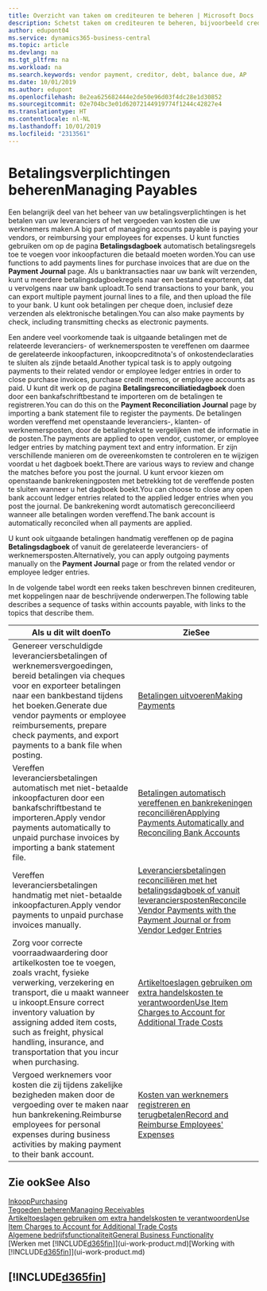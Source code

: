 ```yaml
---
title: Overzicht van taken om crediteuren te beheren | Microsoft Docs
description: Schetst taken om crediteuren te beheren, bijvoorbeeld crediteuren betalen of uitgaande betalingen vereffenen met posten om facturen of creditnota's te sluiten.
author: edupont04
ms.service: dynamics365-business-central
ms.topic: article
ms.devlang: na
ms.tgt_pltfrm: na
ms.workload: na
ms.search.keywords: vendor payment, creditor, debt, balance due, AP
ms.date: 10/01/2019
ms.author: edupont
ms.openlocfilehash: 8e2ea625682444e2de50e96d03f4dc28e1d30852
ms.sourcegitcommit: 02e704bc3e01d62072144919774f1244c42827e4
ms.translationtype: HT
ms.contentlocale: nl-NL
ms.lasthandoff: 10/01/2019
ms.locfileid: "2313561"
---
```

# <a name="managing-payables"></a><span data-ttu-id="63c54-103">Betalingsverplichtingen beheren</span><span class="sxs-lookup"><span data-stu-id="63c54-103">Managing Payables</span></span>

<span data-ttu-id="63c54-104">Een belangrijk deel van het beheer van uw betalingsverplichtingen is het betalen van uw leveranciers of het vergoeden van kosten die uw werknemers maken.</span><span class="sxs-lookup"><span data-stu-id="63c54-104">A big part of managing accounts payable is paying your vendors, or reimbursing your employees for expenses.</span></span> <span data-ttu-id="63c54-105">U kunt functies gebruiken om op de pagina **Betalingsdagboek** automatisch betalingsregels toe te voegen voor inkoopfacturen die betaald moeten worden.</span><span class="sxs-lookup"><span data-stu-id="63c54-105">You can use functions to add payments lines for purchase invoices that are due on the **Payment Journal** page.</span></span> <span data-ttu-id="63c54-106">Als u banktransacties naar uw bank wilt verzenden, kunt u meerdere betalingsdagboekregels naar een bestand exporteren, dat u vervolgens naar uw bank uploadt.</span><span class="sxs-lookup"><span data-stu-id="63c54-106">To send transactions to your bank, you can export multiple payment journal lines to a file, and then upload the file to your bank.</span></span> <span data-ttu-id="63c54-107">U kunt ook betalingen per cheque doen, inclusief deze verzenden als elektronische betalingen.</span><span class="sxs-lookup"><span data-stu-id="63c54-107">You can also make payments by check, including transmitting checks as electronic payments.</span></span>

<span data-ttu-id="63c54-108">Een andere veel voorkomende taak is uitgaande betalingen met de relateerde leveranciers- of werknemersposten te vereffenen om daarmee de gerelateerde inkoopfacturen, inkoopcreditnota's of onkostendeclaraties te sluiten als zijnde betaald.</span><span class="sxs-lookup"><span data-stu-id="63c54-108">Another typical task is to apply outgoing payments to their related vendor or employee ledger entries in order to close purchase invoices, purchase credit memos, or employee accounts as paid.</span></span> <span data-ttu-id="63c54-109">U kunt dit werk op de pagina **Betalingsreconciliatiedagboek** doen door een bankafschriftbestand te importeren om de betalingen te registreren.</span><span class="sxs-lookup"><span data-stu-id="63c54-109">You can do this on the **Payment Reconciliation Journal** page by importing a bank statement file to register the payments.</span></span> <span data-ttu-id="63c54-110">De betalingen worden vereffend met openstaande leveranciers-, klanten- of werknemersposten, door de betalingtekst te vergelijken met de informatie in de posten.</span><span class="sxs-lookup"><span data-stu-id="63c54-110">The payments are applied to open vendor, customer, or employee ledger entries by matching payment text and entry information.</span></span> <span data-ttu-id="63c54-111">Er zijn verschillende manieren om de overeenkomsten te controleren en te wijzigen voordat u het dagboek boekt.</span><span class="sxs-lookup"><span data-stu-id="63c54-111">There are various ways to review and change the matches before you post the journal.</span></span> <span data-ttu-id="63c54-112">U kunt ervoor kiezen om openstaande bankrekeningposten met betrekking tot de vereffende posten te sluiten wanneer u het dagboek boekt.</span><span class="sxs-lookup"><span data-stu-id="63c54-112">You can choose to close any open bank account ledger entries related to the applied ledger entries when you post the journal.</span></span> <span data-ttu-id="63c54-113">De bankrekening wordt automatisch gereconcilieerd wanneer alle betalingen worden vereffend.</span><span class="sxs-lookup"><span data-stu-id="63c54-113">The bank account is automatically reconciled when all payments are applied.</span></span>

<span data-ttu-id="63c54-114">U kunt ook uitgaande betalingen handmatig vereffenen op de pagina **Betalingsdagboek** of vanuit de gerelateerde leveranciers- of werknemersposten.</span><span class="sxs-lookup"><span data-stu-id="63c54-114">Alternatively, you can apply outgoing payments manually on the **Payment Journal** page or from the related vendor or employee ledger entries.</span></span>

<span data-ttu-id="63c54-115">In de volgende tabel wordt een reeks taken beschreven binnen crediteuren, met koppelingen naar de beschrijvende onderwerpen.</span><span class="sxs-lookup"><span data-stu-id="63c54-115">The following table describes a sequence of tasks within accounts payable, with links to the topics that describe them.</span></span>

| <span data-ttu-id="63c54-116">Als u dit wilt doen</span><span class="sxs-lookup"><span data-stu-id="63c54-116">To</span></span> | <span data-ttu-id="63c54-117">Zie</span><span class="sxs-lookup"><span data-stu-id="63c54-117">See</span></span> |
| --- | --- |
| <span data-ttu-id="63c54-118">Genereer verschuldigde leveranciersbetalingen of werknemersvergoedingen, bereid betalingen via cheques voor en exporteer betalingen naar een bankbestand tijdens het boeken.</span><span class="sxs-lookup"><span data-stu-id="63c54-118">Generate due vendor payments or employee reimbursements, prepare check payments, and export payments to a bank file when posting.</span></span> |[<span data-ttu-id="63c54-119">Betalingen uitvoeren</span><span class="sxs-lookup"><span data-stu-id="63c54-119">Making Payments</span></span>](payables-make-payments.md) |
| <span data-ttu-id="63c54-120">Vereffen leveranciersbetalingen automatisch met niet-betaalde inkoopfacturen door een bankafschriftbestand te importeren.</span><span class="sxs-lookup"><span data-stu-id="63c54-120">Apply vendor payments automatically to unpaid purchase invoices by importing a bank statement file.</span></span> |[<span data-ttu-id="63c54-121">Betalingen automatisch vereffenen en bankrekeningen reconciliëren</span><span class="sxs-lookup"><span data-stu-id="63c54-121">Applying Payments Automatically and Reconciling Bank Accounts</span></span>](receivables-apply-payments-auto-reconcile-bank-accounts.md) |
| <span data-ttu-id="63c54-122">Vereffen leveranciersbetalingen handmatig met niet-betaalde inkoopfacturen.</span><span class="sxs-lookup"><span data-stu-id="63c54-122">Apply vendor payments to unpaid purchase invoices manually.</span></span> |[<span data-ttu-id="63c54-123">Leveranciersbetalingen reconciliëren met het betalingsdagboek of vanuit leveranciersposten</span><span class="sxs-lookup"><span data-stu-id="63c54-123">Reconcile Vendor Payments with the Payment Journal or from Vendor Ledger Entries</span></span>](payables-how-apply-purchase-transactions-manually.md) |
|<span data-ttu-id="63c54-124">Zorg voor correcte voorraadwaardering door artikelkosten toe te voegen, zoals vracht, fysieke verwerking, verzekering en transport, die u maakt wanneer u inkoopt.</span><span class="sxs-lookup"><span data-stu-id="63c54-124">Ensure correct inventory valuation by assigning added item costs, such as freight, physical handling, insurance, and transportation that you incur when purchasing.</span></span>|[<span data-ttu-id="63c54-125">Artikeltoeslagen gebruiken om extra handelskosten te verantwoorden</span><span class="sxs-lookup"><span data-stu-id="63c54-125">Use Item Charges to Account for Additional Trade Costs</span></span>](payables-how-assign-item-charges.md)|
|<span data-ttu-id="63c54-126">Vergoed werknemers voor kosten die zij tijdens zakelijke bezigheden maken door de vergoeding over te maken naar hun bankrekening.</span><span class="sxs-lookup"><span data-stu-id="63c54-126">Reimburse employees for personal expenses during business activities by making payment to their bank account.</span></span>|[<span data-ttu-id="63c54-127">Kosten van werknemers registreren en terugbetalen</span><span class="sxs-lookup"><span data-stu-id="63c54-127">Record and Reimburse Employees' Expenses</span></span>](finance-how-record-reimburse-employee-expenses.md)|

## <a name="see-also"></a><span data-ttu-id="63c54-128">Zie ook</span><span class="sxs-lookup"><span data-stu-id="63c54-128">See Also</span></span>
[<span data-ttu-id="63c54-129">Inkoop</span><span class="sxs-lookup"><span data-stu-id="63c54-129">Purchasing</span></span>](purchasing-manage-purchasing.md)  
[<span data-ttu-id="63c54-130">Tegoeden beheren</span><span class="sxs-lookup"><span data-stu-id="63c54-130">Managing Receivables</span></span>](receivables-manage-receivables.md)  
[<span data-ttu-id="63c54-131">Artikeltoeslagen gebruiken om extra handelskosten te verantwoorden</span><span class="sxs-lookup"><span data-stu-id="63c54-131">Use Item Charges to Account for Additional Trade Costs</span></span>](payables-how-assign-item-charges.md)  
[<span data-ttu-id="63c54-132">Algemene bedrijfsfunctionaliteit</span><span class="sxs-lookup"><span data-stu-id="63c54-132">General Business Functionality</span></span>](ui-across-business-areas.md)  
<span data-ttu-id="63c54-133">[Werken met [!INCLUDE[d365fin](includes/d365fin_md.md)]](ui-work-product.md)</span><span class="sxs-lookup"><span data-stu-id="63c54-133">[Working with [!INCLUDE[d365fin](includes/d365fin_md.md)]](ui-work-product.md)</span></span>

## [!INCLUDE[d365fin](includes/free_trial_md.md)]  
